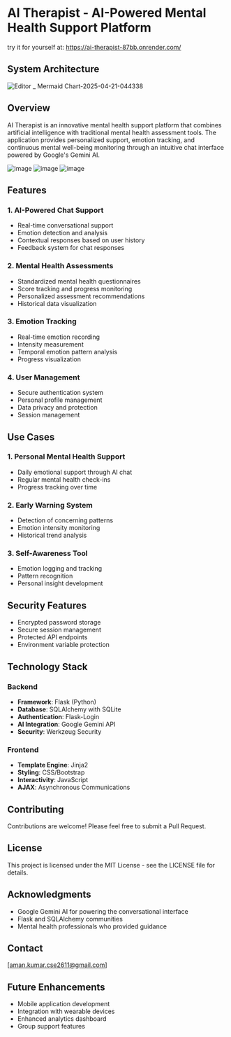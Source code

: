 # AI Therapist - AI-Powered Mental Health Support Platform
try it for yourself at: https://ai-therapist-87bb.onrender.com/
## System Architecture
![Editor _ Mermaid Chart-2025-04-21-044338](https://github.com/user-attachments/assets/856525f3-0313-4c46-b24b-d6748ec0e1dc)

## Overview
AI Therapist is an innovative mental health support platform that combines artificial intelligence with traditional mental health assessment tools. The application provides personalized support, emotion tracking, and continuous mental well-being monitoring through an intuitive chat interface powered by Google's Gemini AI.

![image](https://github.com/user-attachments/assets/37c39fcd-8f33-4eef-9a84-65c4df6069d4)
![image](https://github.com/user-attachments/assets/44fd41de-1950-4270-84f0-8f8de33c8ccd)
![image](https://github.com/user-attachments/assets/a3082967-f9e9-4b63-90a4-a68e62cb4f24)

## Features

### 1. AI-Powered Chat Support
- Real-time conversational support
- Emotion detection and analysis
- Contextual responses based on user history
- Feedback system for chat responses

### 2. Mental Health Assessments
- Standardized mental health questionnaires
- Score tracking and progress monitoring
- Personalized assessment recommendations
- Historical data visualization

### 3. Emotion Tracking
- Real-time emotion recording
- Intensity measurement
- Temporal emotion pattern analysis
- Progress visualization

### 4. User Management
- Secure authentication system
- Personal profile management
- Data privacy and protection
- Session management

## Use Cases

### 1. Personal Mental Health Support
- Daily emotional support through AI chat  
- Regular mental health check-ins  
- Progress tracking over time  

### 2. Early Warning System
- Detection of concerning patterns  
- Emotion intensity monitoring  
- Historical trend analysis  

### 3. Self-Awareness Tool
- Emotion logging and tracking  
- Pattern recognition  
- Personal insight development  

## Security Features
- Encrypted password storage  
- Secure session management  
- Protected API endpoints  
- Environment variable protection  

## Technology Stack

### Backend
- **Framework**: Flask (Python)
- **Database**: SQLAlchemy with SQLite
- **Authentication**: Flask-Login
- **AI Integration**: Google Gemini API
- **Security**: Werkzeug Security

### Frontend
- **Template Engine**: Jinja2
- **Styling**: CSS/Bootstrap
- **Interactivity**: JavaScript
- **AJAX**: Asynchronous Communications

## Contributing
Contributions are welcome! Please feel free to submit a Pull Request.

## License
This project is licensed under the MIT License - see the LICENSE file for details.

## Acknowledgments
- Google Gemini AI for powering the conversational interface  
- Flask and SQLAlchemy communities  
- Mental health professionals who provided guidance  

## Contact
[aman.kumar.cse2611@gmail.com]

## Future Enhancements
- Mobile application development  
- Integration with wearable devices  
- Enhanced analytics dashboard  
- Group support features  
